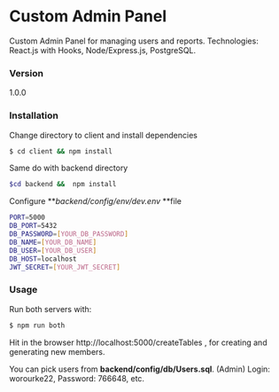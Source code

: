 # Custom Admin Panel

Custom Admin Panel for managing users and reports.
Technologies: React.js with Hooks, Node/Express.js, PostgreSQL.

### Version

1.0.0

### Installation

Change directory to client and install dependencies

```sh
$ cd client && npm install
```

Same do with backend directory

```sh
$cd backend &&  npm install
```

Configure **_backend/config/env/dev.env_ **file

```sh
PORT=5000
DB_PORT=5432
DB_PASSWORD=[YOUR_DB_PASSWORD]
DB_NAME=[YOUR_DB_NAME]
DB_USER=[YOUR_DB_USER]
DB_HOST=localhost
JWT_SECRET=[YOUR_JWT_SECRET]


```

### Usage

Run both servers with:

```sh
$ npm run both
```

Hit in the browser http://localhost:5000/createTables , for creating and generating new members.

You can pick users from **backend/config/db/Users.sql**.
(Admin) Login: worourke22, Password: 766648, etc.
